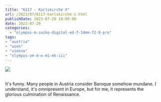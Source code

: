 ```yaml
---
title: "6117 - Karlskirche X"
url: /2023/07/6117-karlskirche-x.html
publishDate: 2023-07-20 18:00:00
date: 2023-07-20
categories:
  - "olympus-m-zuiko-digital-ed-7-14mm-f2-8-pro"
tags:
- "austria"
- "wien"
- "vienna"
- "olympus-om-d-e-m1-mk-iii"
---
```

<div class="container">
<div class="center"><a target="_blank" href="https://d25zfm9zpd7gm5.cloudfront.net/1200x1200/2020/20200308_133108_lr.jpg"><img class="webfeedsFeaturedVisual" src="https://d25zfm9zpd7gm5.cloudfront.net/0600x0600/2020/20200308_133108_lr.jpg" /></a></div>
</div>
<br />

It's funny. Many people in Austria consider Baroque somehow
mundane. I understand, it's omnipresent in Europe, but for
me, it represents the glorious culmination of Renaissance.
